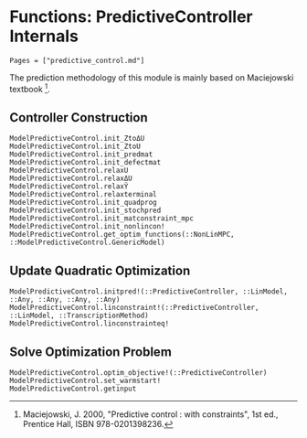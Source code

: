 # Functions: PredictiveController Internals

```@contents
Pages = ["predictive_control.md"]
```

The prediction methodology of this module is mainly based on Maciejowski textbook [^1].

[^1]: Maciejowski, J. 2000, "Predictive control : with constraints", 1st ed., Prentice Hall,
     ISBN 978-0201398236.

## Controller Construction

```@docs
ModelPredictiveControl.init_ZtoΔU   
ModelPredictiveControl.init_ZtoU
ModelPredictiveControl.init_predmat
ModelPredictiveControl.init_defectmat
ModelPredictiveControl.relaxU
ModelPredictiveControl.relaxΔU
ModelPredictiveControl.relaxŶ
ModelPredictiveControl.relaxterminal
ModelPredictiveControl.init_quadprog
ModelPredictiveControl.init_stochpred
ModelPredictiveControl.init_matconstraint_mpc
ModelPredictiveControl.init_nonlincon!
ModelPredictiveControl.get_optim_functions(::NonLinMPC, ::ModelPredictiveControl.GenericModel)
```

## Update Quadratic Optimization

```@docs
ModelPredictiveControl.initpred!(::PredictiveController, ::LinModel, ::Any, ::Any, ::Any, ::Any)
ModelPredictiveControl.linconstraint!(::PredictiveController, ::LinModel, ::TranscriptionMethod)
ModelPredictiveControl.linconstrainteq!
```

## Solve Optimization Problem

```@docs
ModelPredictiveControl.optim_objective!(::PredictiveController)
ModelPredictiveControl.set_warmstart!
ModelPredictiveControl.getinput
```
